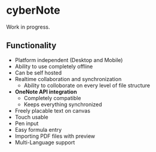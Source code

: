# cyberNote
Work in progress.

## Functionality
 - Platform independent (Desktop and Mobile)
 - Ability to use completely offline
 - Can be self hosted
 - Realtime collaboration and synchronization
   - Ability to colloborate on every level of file structure
 - **OneNote API integration**
   - Completely compatible
   - Keeps everything synchronized
 - Freely placable text on canvas
 - Touch usable
 - Pen input
 - Easy formula entry
 - Importing PDF files with preview
 - Multi-Language support

